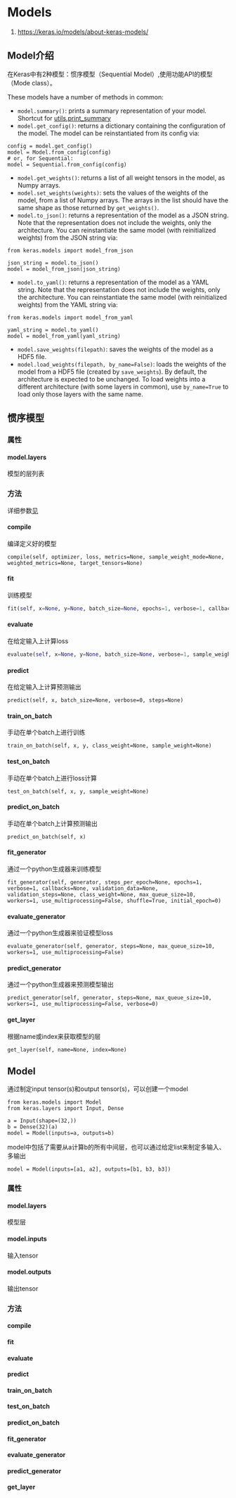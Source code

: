 # Models
1. <https://keras.io/models/about-keras-models/>

## Model介绍
在Keras中有2种模型：惯序模型（Sequential Model）,使用功能API的模型（Mode class）。

These models have a number of methods in common:

*   `model.summary()`: prints a summary representation of your model. Shortcut for [utils.print_summary](https://keras.io/utils/#print_summary)
*   `model.get_config()`: returns a dictionary containing the configuration of the model. The model can be reinstantiated from its config via:

```
config = model.get_config()
model = Model.from_config(config)
# or, for Sequential:
model = Sequential.from_config(config)

```

*   `model.get_weights()`: returns a list of all weight tensors in the model, as Numpy arrays.
*   `model.set_weights(weights)`: sets the values of the weights of the model, from a list of Numpy arrays. The arrays in the list should have the same shape as those returned by `get_weights()`.
*   `model.to_json()`: returns a representation of the model as a JSON string. Note that the representation does not include the weights, only the architecture. You can reinstantiate the same model (with reinitialized weights) from the JSON string via:

```
from keras.models import model_from_json

json_string = model.to_json()
model = model_from_json(json_string)

```

*   `model.to_yaml()`: returns a representation of the model as a YAML string. Note that the representation does not include the weights, only the architecture. You can reinstantiate the same model (with reinitialized weights) from the YAML string via:

```
from keras.models import model_from_yaml

yaml_string = model.to_yaml()
model = model_from_yaml(yaml_string)

```

*   `model.save_weights(filepath)`: saves the weights of the model as a HDF5 file.
*   `model.load_weights(filepath, by_name=False)`: loads the weights of the model from a HDF5 file (created by `save_weights`). By default, the architecture is expected to be unchanged. To load weights into a different architecture (with some layers in common), use `by_name=True` to load only those layers with the same name.

## 惯序模型
### 属性
#### model.layers
模型的层列表

### 方法
详细参数[见](https://keras.io/models/sequential/)
#### compile
编译定义好的模型
```
compile(self, optimizer, loss, metrics=None, sample_weight_mode=None, weighted_metrics=None, target_tensors=None)
```
#### fit
训练模型
```python
fit(self, x=None, y=None, batch_size=None, epochs=1, verbose=1, callbacks=None, validation_split=0.0, validation_data=None, shuffle=True, class_weight=None, sample_weight=None, initial_epoch=0, steps_per_epoch=None, validation_steps=None)
```
#### evaluate
在给定输入上计算loss
```python
evaluate(self, x=None, y=None, batch_size=None, verbose=1, sample_weight=None, steps=None)
```
#### predict
在给定输入上计算预测输出
```
predict(self, x, batch_size=None, verbose=0, steps=None)
```
#### train_on_batch
手动在单个batch上进行训练
```
train_on_batch(self, x, y, class_weight=None, sample_weight=None)
```
#### test_on_batch
手动在单个batch上进行loss计算
```
test_on_batch(self, x, y, sample_weight=None)
```
#### predict_on_batch
手动在单个batch上计算预测输出
```
predict_on_batch(self, x)
```
#### fit_generator
通过一个python生成器来训练模型
```
fit_generator(self, generator, steps_per_epoch=None, epochs=1, verbose=1, callbacks=None, validation_data=None, validation_steps=None, class_weight=None, max_queue_size=10, workers=1, use_multiprocessing=False, shuffle=True, initial_epoch=0)
```
#### evaluate_generator
通过一个python生成器来验证模型loss
```
evaluate_generator(self, generator, steps=None, max_queue_size=10, workers=1, use_multiprocessing=False)
```
#### predict_generator
通过一个python生成器来预测模型输出
```
predict_generator(self, generator, steps=None, max_queue_size=10, workers=1, use_multiprocessing=False, verbose=0)
```
#### get_layer
根据name或index来获取模型的层
```
get_layer(self, name=None, index=None)
```
## Model
通过制定input tensor(s)和output tensor(s)，可以创建一个model

```
from keras.models import Model
from keras.layers import Input, Dense

a = Input(shape=(32,))
b = Dense(32)(a)
model = Model(inputs=a, outputs=b)
```
model中包括了需要从a计算b的所有中间层，也可以通过给定list来制定多输入、多输出
```
model = Model(inputs=[a1, a2], outputs=[b1, b3, b3])
```
### 属性
#### model.layers
模型层
#### model.inputs
输入tensor
#### model.outputs
输出tensor

### 方法
#### compile
#### fit
#### evaluate
#### predict
#### train_on_batch
#### test_on_batch
#### predict_on_batch
#### fit_generator
#### evaluate_generator
#### predict_generator
#### get_layer
